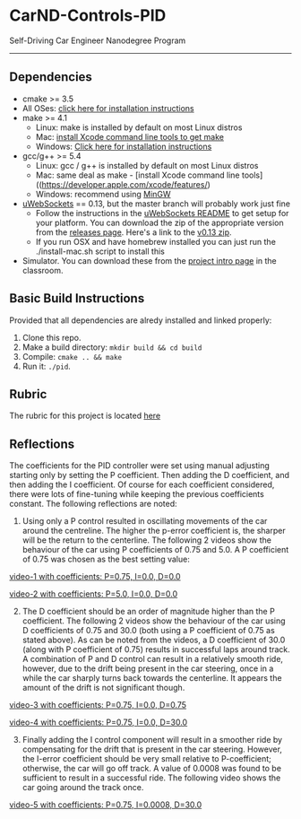 # CarND-Controls-PID
Self-Driving Car Engineer Nanodegree Program

---

## Dependencies

* cmake >= 3.5
 * All OSes: [click here for installation instructions](https://cmake.org/install/)
* make >= 4.1
  * Linux: make is installed by default on most Linux distros
  * Mac: [install Xcode command line tools to get make](https://developer.apple.com/xcode/features/)
  * Windows: [Click here for installation instructions](http://gnuwin32.sourceforge.net/packages/make.htm)
* gcc/g++ >= 5.4
  * Linux: gcc / g++ is installed by default on most Linux distros
  * Mac: same deal as make - [install Xcode command line tools]((https://developer.apple.com/xcode/features/)
  * Windows: recommend using [MinGW](http://www.mingw.org/)
* [uWebSockets](https://github.com/uWebSockets/uWebSockets) == 0.13, but the master branch will probably work just fine
  * Follow the instructions in the [uWebSockets README](https://github.com/uWebSockets/uWebSockets/blob/master/README.md) to get setup for your platform. You can download the zip of the appropriate version from the [releases page](https://github.com/uWebSockets/uWebSockets/releases). Here's a link to the [v0.13 zip](https://github.com/uWebSockets/uWebSockets/archive/v0.13.0.zip).
  * If you run OSX and have homebrew installed you can just run the ./install-mac.sh script to install this
* Simulator. You can download these from the [project intro page](https://github.com/udacity/CarND-PID-Control-Project/releases) in the classroom.

## Basic Build Instructions

Provided that all dependencies are alredy installed and linked properly:  

1. Clone this repo.
2. Make a build directory: `mkdir build && cd build`
3. Compile: `cmake .. && make`
4. Run it: `./pid`. 

## Rubric

The rubric for this project is located [here](https://review.udacity.com/#!/rubrics/824/view)  

## Reflections

The coefficients for the PID controller were set using manual adjusting starting only by setting the P coefficient. Then adding the D coefficient, and then adding the I coefficient. Of course for each coefficient considered, there were lots of fine-tuning while keeping the previous coefficients constant. The following reflections are noted:

1. Using only a P control resulted in oscillating movements of the car around the centreline. The higher the p-error coefficient is, the sharper will be the return to the centerline. The following 2 videos show the behaviour of the car using P coefficients of 0.75 and 5.0.  A P coefficient of 0.75 was chosen as the best setting value:

[video-1 with coefficients: P=0.75, I=0.0, D=0.0](https://github.com/khalilia2000/Car-ND-PID-Project/blob/master/videos/vid-p0.75-i0.0-d0.0.mp4)

[video-2 with coefficients: P=5.0, I=0.0, D=0.0](https://github.com/khalilia2000/Car-ND-PID-Project/blob/master/videos/vid-p5.0-i0.0-d0.0.mp4)

2. The D coefficient should be an order of magnitude higher than the P coefficient. The following 2 videos show the behaviour of the car using D coefficients of 0.75 and 30.0 (both using a P coefficient of 0.75 as stated above). As can be noted from the videos, a D coefficient of 30.0 (along with P coefficient of 0.75) results in successful laps around track. A combination of P and D control can result in a relatively smooth ride, however, due to the drift being present in the car steering, once in a while the car sharply turns back towards the centerline. It appears the amount of the drift is not significant though.  

[video-3 with coefficients: P=0.75, I=0.0, D=0.75](https://github.com/khalilia2000/Car-ND-PID-Project/blob/master/videos/vid-p0.75-i0.0-d0.75.mp4)

[video-4 with coefficients: P=0.75, I=0.0, D=30.0](https://github.com/khalilia2000/Car-ND-PID-Project/blob/master/videos/vid-p0.75-i0.0-d30.0.mp4)

3. Finally adding the I control component will result in a smoother ride by compensating for the drift that is present in the car steering. However, the I-error coefficient should be very small relative to P-coefficient; otherwise, the car will go off track. A value of 0.0008 was found to be sufficient to result in a successful ride. The following video shows the car going around the track once.  

[video-5 with coefficients: P=0.75, I=0.0008, D=30.0](https://github.com/khalilia2000/Car-ND-PID-Project/blob/master/videos/vid-p0.75-i0.008-d30.0.mp4)
